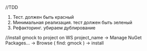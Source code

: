 //TDD
1. Тест. должен быть красный
2. Минимальная реализация. тест должен быть зеленый
3. Рефакторинг. убираем дублирование

//install gmock to project on WS
project_name -> Manage NuGet Packages... -> Browse ( find: gmock ) -> install


